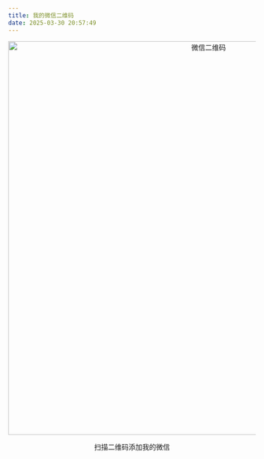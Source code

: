 ```yaml
---
title: 我的微信二维码
date: 2025-03-30 20:57:49
---
```

<div style="text-align: center;">
  <img src="/wechat-qr/wechat.jpg" alt="微信二维码" style="width: 800px; height: 800px;">
  <p>扫描二维码添加我的微信</p>
</div>
